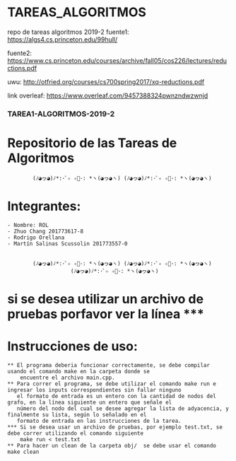 # TAREAS_ALGORITMOS
repo de tareas algoritmos 2019-2
fuente1: https://algs4.cs.princeton.edu/99hull/

fuente2: https://www.cs.princeton.edu/courses/archive/fall05/cos226/lectures/reductions.pdf

uwu: http://otfried.org/courses/cs700spring2017/xq-reductions.pdf


link overleaf: https://www.overleaf.com/9457388324pwnzndwzwnjd


### TAREA1-ALGORITMOS-2019-2
# Repositorio de las Tareas de Algoritmos

			(ﾉ◕ヮ◕)ﾉ*:･ﾟ✧ ✧ﾟ･: *ヽ(◕ヮ◕ヽ) (ﾉ◕ヮ◕)ﾉ*:･ﾟ✧ ✧ﾟ･: *ヽ(◕ヮ◕ヽ)

# Integrantes:
	
	- Nombre: ROL
	- Zhuo Chang 201773617-8 
    - Rodrigo Orellana
	- Martín Salinas Scussolin 201773557-0

			
			(ﾉ◕ヮ◕)ﾉ*:･ﾟ✧ ✧ﾟ･: *ヽ(◕ヮ◕ヽ) (ﾉ◕ヮ◕)ﾉ*:･ﾟ✧ ✧ﾟ･: *ヽ(◕ヮ◕ヽ)
					    (ﾉ◕ヮ◕)ﾉ*:･ﾟ✧ ✧ﾟ･: *ヽ(◕ヮ◕ヽ)

# si se desea utilizar un archivo de pruebas porfavor ver la línea ***
# Instrucciones de uso:
	
	** El programa deberia funcionar correctamente, se debe compilar usando el comando make en la carpeta donde se
        encuentre el archivo main.cpp.
    ** Para correr el programa, se debe utilizar el comando make run e ingresar los inputs correspondientes sin fallar ninguno
       el formato de entrada es un entero con la cantidad de nodos del grafo, en la línea siguiente un entero que señale el 
       número del nodo del cual se desee agregar la lista de adyacencia, y finalmente su lista, según lo señalado en el
       formato de entrada en las instrucciones de la tarea.
    *** Si se desea usar un archivo de pruebas, por ejemplo test.txt, se debe correr utilizando el comando siguiente
        make run < test.txt
    ** Para hacer un clean de la carpeta obj/  se debe usar el comando make clean